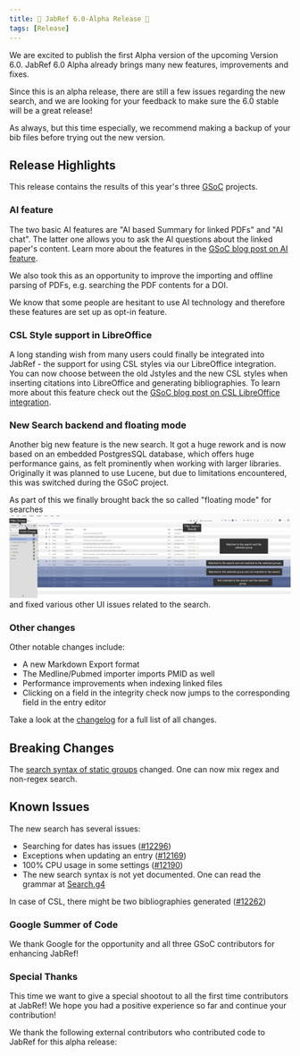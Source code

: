 ```yaml
---
title: 🎄 JabRef 6.0-Alpha Release 🎄
tags: [Release]
---
```


We are excited to publish the first Alpha version of the upcoming Version 6.0. JabRef 6.0 Alpha already brings many new features, improvements and fixes.

Since this is an alpha release, there are still a few issues regarding the new search, and we are looking for your feedback to make sure the 6.0 stable will be a great release!

As always, but this time especially, we recommend making a backup of your bib files before trying out the new version.

## Release Highlights

This release contains the results of this year's three [GSoC](https://blog.jabref.org/tags/gsoc/) projects.

### AI feature

The two basic AI features are "AI based Summary for linked PDFs" and "AI chat". The latter one allows you to ask the AI questions about the linked paper's content. Learn more about the features in the [GSoC blog post on AI feature](https://blog.jabref.org/2024/08/21/AI-chatting/).

We also took this as an opportunity to improve the importing and offline parsing of PDFs, e.g. searching the PDF contents for a DOI.

We know that some people are hesitant to use AI technology and therefore these features are set up as opt-in feature.

### CSL Style support in LibreOffice

A long standing wish from many users could finally be integrated into JabRef - the support for using CSL styles via our LibreOffice integration. You can now choose between the old Jstyles and the new CSL styles when inserting citations into LibreOffice and generating bibliographies. To learn more about this feature check out the  [GSoC blog post on CSL LibreOffice integration](https://blog.jabref.org/2024/08/26/GSoC-CSL/).

### New Search backend and floating mode

Another big new feature is the new search. It got a huge rework and is now based on an embedded PostgresSQL database, which offers huge performance gains, as felt prominently when working with larger libraries. Originally it was planned to use Lucene, but due to limitations encountered, this was switched during the GSoC project.

As part of this we finally brought back the so called "floating mode" for searches ![alt text](/img/Floating_Mode_Light_Theme.png) and fixed various other UI issues related to the search.

### Other changes

Other notable changes include:

- A new Markdown Export format
- The Medline/Pubmed importer imports PMID as well
- Performance improvements when indexing linked files
- Clicking on a field in the integrity check now jumps to the corresponding field in the entry editor

Take a look at the [changelog](https://github.com/JabRef/jabref/blob/v6.0-alpha/CHANGELOG.md) for a full list of all changes.

## Breaking Changes

The [search syntax of static groups](https://docs.jabref.org/finding-sorting-and-cleaning-entries/groups#using-a-free-form-search-expression) changed. One can now mix regex and non-regex search.

## Known Issues

The new search has several issues:

- Searching for dates has issues ([#12296](https://github.com/JabRef/jabref/issues/12296))
- Exceptions when updating an entry ([#12169](https://github.com/JabRef/jabref/issues/12167))
- 100% CPU usage in some settings ([#12190](https://github.com/JabRef/jabref/issues/12190))
- The new search syntax is not yet documented. One can read the grammar at [Search.g4](https://github.com/JabRef/jabref/blob/v6.0-alpha/src/main/antlr4/org/jabref/search/Search.g4)

In case of CSL, there might be two bibliographies generated ([#12262](https://github.com/JabRef/jabref/issues/12262))

### Google Summer of Code

We thank Google for the opportunity and all three GSoC contributors for enhancing JabRef!

### Special Thanks

This time we want to give a special shootout to all the first time contributors at JabRef! We hope you had a positive experience so far and continue your contribution!

We thank the following external contributors who contributed code to JabRef for this alpha release:

